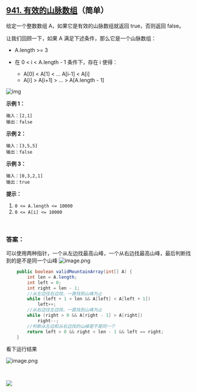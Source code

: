 

## [941. 有效的山脉数组](https://leetcode-cn.com/problems/valid-mountain-array/)（简单）

给定一个整数数组 A，如果它是有效的山脉数组就返回 true，否则返回 false。

让我们回顾一下，如果 A 满足下述条件，那么它是一个山脉数组：

- A.length >= 3

- 在 0 < i < A.length - 1 条件下，存在 i 使得：
  - A[0] < A[1] < ... A[i-1] < A[i]
  - A[i] > A[i+1] > ... > A[A.length - 1]

![img](https://assets.leetcode.com/uploads/2019/10/20/hint_valid_mountain_array.png)

**示例 1：**

```
输入：[2,1]
输出：false
```

**示例 2：**

```
输入：[3,5,5]
输出：false
```

**示例 3：**

```
输入：[0,3,2,1]
输出：true
```



**提示：**

1. `0 <= A.length <= 10000`
2. `0 <= A[i] <= 10000 `



<br/>

### 答案：

可以使用两种指针，一个从左边找最高山峰，一个从右边找最高山峰，最后判断找到的是不是同一个山峰
![image.png](https://pic.leetcode-cn.com/1604367864-BSFQoM-image.png)

```java
    public boolean validMountainArray(int[] A) {
        int len = A.length;
        int left = 0;
        int right = len - 1;
        //从左边往右边找，一直找到山峰为止
        while (left + 1 < len && A[left] < A[left + 1])
            left++;
        //从右边往左边找，一直找到山峰为止
        while (right > 0 && A[right - 1] > A[right])
            right--;
        //判断从左边和从右边找的山峰是不是同一个
        return left > 0 && right < len - 1 && left == right;
    }
```

看下运行结果

![image.png](https://pic.leetcode-cn.com/1604367905-TnPBfN-image.png)



<br>

![](https://img-blog.csdnimg.cn/20200807155236311.png)


